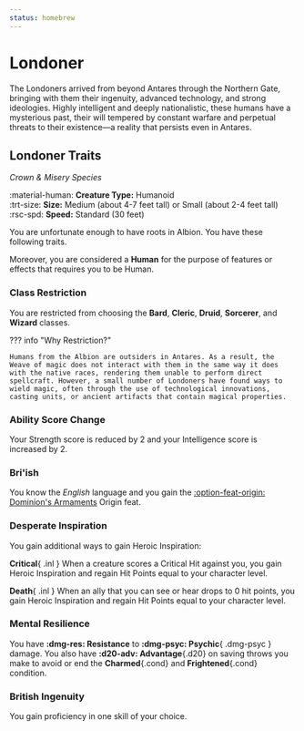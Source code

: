 ```yaml
---
status: homebrew
---
```


# Londoner

The Londoners arrived from beyond Antares through the Northern Gate, bringing with them their ingenuity, advanced technology, and strong ideologies. Highly intelligent and deeply nationalistic, these humans have a mysterious past, their will tempered by constant warfare and perpetual threats to their existence—a reality that persists even in Antares.

## Londoner Traits

*Crown & Misery Species*

:material-human: **Creature Type:** Humanoid  
:trt-size: **Size:** Medium (about 4-7 feet tall) or Small (about 2-4 feet tall)  
:rsc-spd: **Speed:** Standard (30 feet)

You are unfortunate enough to have roots in Albion. You have these following traits. 

Moreover, you are considered a **Human** for the purpose of features or effects that requires you to be Human.

### Class Restriction

You are restricted from choosing the **Bard**, **Cleric**, **Druid**, **Sorcerer**, and **Wizard** classes.

??? info "Why Restriction?"

    Humans from the Albion are outsiders in Antares. As a result, the Weave of magic does not interact with them in the same way it does with the native races, rendering them unable to perform direct spellcraft. However, a small number of Londoners have found ways to wield magic, often through the use of technological innovations, casting units, or ancient artifacts that contain magical properties.

### Ability Score Change

Your Strength score is reduced by 2 and your Intelligence score is increased by 2.

### Bri'ish

You know the *English* language and you gain the [:option-feat-origin: Dominion's Armaments] Origin feat.

### Desperate Inspiration

You gain additional ways to gain Heroic Inspiration:

**Critical**{ .inl } When a creature scores a Critical Hit against you, you gain Heroic Inspiration and regain Hit Points equal to your character level.

**Death**{ .inl } When an ally that you can see or hear drops to 0 hit points, you gain Heroic Inspiration and regain Hit Points equal to your character level.

### Mental Resilience

You have **:dmg-res: Resistance** to **:dmg-psyc: Psychic**{ .dmg-psyc } damage. You also have **:d20-adv: Advantage**{.d20} on saving throws you make to avoid or end the **Charmed**{.cond} and **Frightened**{.cond} condition.

### British Ingenuity

You gain proficiency in one skill of your choice.

[:option-feat-origin: Dominion's Armaments]: ../../../option/feat/feat-origin/hb.md#dominions-armaments